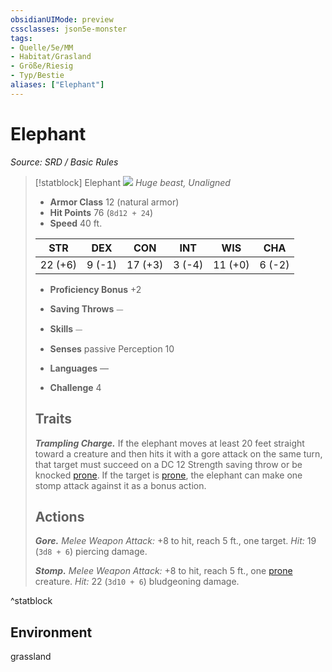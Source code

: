 ```yaml
---
obsidianUIMode: preview
cssclasses: json5e-monster
tags:
- Quelle/5e/MM
- Habitat/Grasland
- Größe/Riesig
- Typ/Bestie
aliases: ["Elephant"]
---
```

# Elephant
*Source: SRD / Basic Rules*  

> [!statblock] Elephant
> ![](compendium/bestiary/beast/token/elephant.png#token)
> *Huge beast, Unaligned*
> 
> - **Armor Class** 12  (natural armor)
> - **Hit Points** 76 (`8d12 + 24`)
> - **Speed** 40 ft.
> 
> |STR|DEX|CON|INT|WIS|CHA|
> |:---:|:---:|:---:|:---:|:---:|:---:|
> |22 (+6)| 9 (-1)|17 (+3)| 3 (-4)|11 (+0)| 6 (-2)|
> 
> - **Proficiency Bonus** +2
> - **Saving Throws** ⏤
> - **Skills** ⏤
> - **Senses** passive Perception 10
> 
> - **Languages** —
> - **Challenge** 4
> 
> ## Traits
> 
> ***Trampling Charge.*** If the elephant moves at least 20 feet straight toward a creature and then hits it with a gore attack on the same turn, that target must succeed on a DC 12 Strength saving throw or be knocked [prone](rules/conditions.md#prone). If the target is [prone](rules/conditions.md#prone), the elephant can make one stomp attack against it as a bonus action.
> 
> ## Actions
> 
> ***Gore.*** *Melee Weapon Attack:* +8 to hit, reach 5 ft., one target. *Hit:* 19 (`3d8 + 6`) piercing damage.
> 
> ***Stomp.*** *Melee Weapon Attack:* +8 to hit, reach 5 ft., one [prone](rules/conditions.md#prone) creature. *Hit:* 22 (`3d10 + 6`) bludgeoning damage.
^statblock

## Environment

grassland